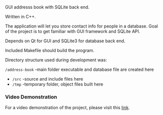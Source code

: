 GUI addresss book with SQLite back end.

Written in C++.

The application will let you store contact info for people in a database.
Goal of the project is to get familiar with GUI framework and SQLite API.

Depends on Qt for GUI and SQLite3 for database back end.

Included Makefile should build the program.

Directory structure used during development was:

`/address-book`    -main folder executable and database file are created here  
  - `/src`            -source and include files here  
  - `/tmp`            -temporary folder, object files built here  


### Video Demonstration
For a video demonstration of the project, please visit this [link](https://github.com/loganayaki2306/addressbook/blob/master/README.md).


